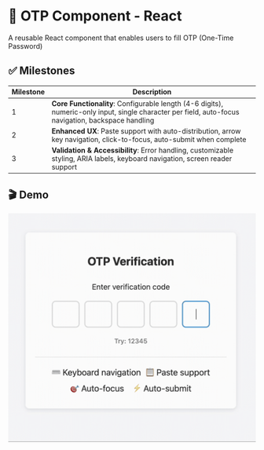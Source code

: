 # 🧩 OTP Component - React

A reusable React component that enables users to fill OTP (One-Time Password)

## ✅ Milestones

| Milestone | Description                                                                                                                                         |
| --------- | --------------------------------------------------------------------------------------------------------------------------------------------------- |
| 1         | **Core Functionality**: Configurable length (4-6 digits), numeric-only input, single character per field, auto-focus navigation, backspace handling |
| 2         | **Enhanced UX**: Paste support with auto-distribution, arrow key navigation, click-to-focus, auto-submit when complete                              |
| 3         | **Validation & Accessibility**: Error handling, customizable styling, ARIA labels, keyboard navigation, screen reader support                       |

## 🎬 Demo

![OTP Component Demo](src/assets/otpDemo.gif)
